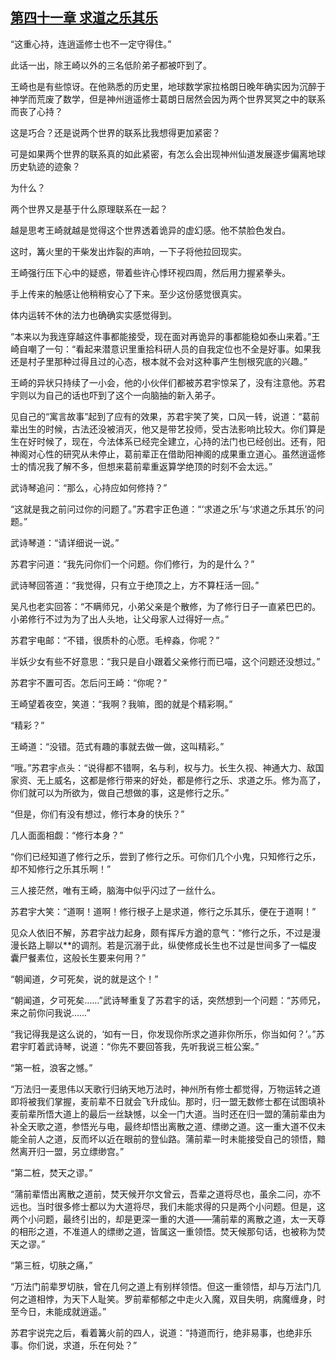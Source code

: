 ## [第四十一章 求道之乐其乐](https://www.xxbiquge.com/11_11207/5463464.html)


  “这重心持，连逍遥修士也不一定守得住。”

  此话一出，除王崎以外的三名低阶弟子都被吓到了。

  王崎也是有些惊讶。在他熟悉的历史里，地球数学家拉格朗日晚年确实因为沉醉于神学而荒废了数学，但是神州逍遥修士葛朗日居然会因为两个世界冥冥之中的联系而丧了心持？

  这是巧合？还是说两个世界的联系比我想得更加紧密？

  可是如果两个世界的联系真的如此紧密，有怎么会出现神州仙道发展逐步偏离地球历史轨迹的迹象？

  为什么？

  两个世界又是基于什么原理联系在一起？

  越是思考王崎就越是觉得这个世界透着诡异的虚幻感。他不禁脸色发白。

  这时，篝火里的干柴发出炸裂的声响，一下子将他拉回现实。

  王崎强行压下心中的疑惑，带着些许心悸环视四周，然后用力握紧拳头。

  手上传来的触感让他稍稍安心了下来。至少这份感觉很真实。

  体内运转不休的法力也确确实实感觉得到。

  “本来以为我连穿越这件事都能接受，现在面对再诡异的事都能稳如泰山来着。”王崎自嘲了一句：“看起来潜意识里重拾科研人员的自我定位也不全是好事。如果我还是村子里那种过得且过的心态，根本就不会对这种事产生刨根究底的兴趣。”

  王崎的异状只持续了一小会，他的小伙伴们都被苏君宇惊呆了，没有注意他。苏君宇则以为自己的话也吓到了这个一向脑抽的新入弟子。

  见自己的“寓言故事”起到了应有的效果，苏君宇笑了笑，口风一转，说道：“葛前辈出生的时候，古法还没被消灭，他又是带艺投师，受古法影响比较大。你们算是生在好时候了，现在，今法体系已经完全建立，心持的法门也已经创出。还有，阳神阁对心性的研究从未停止，葛前辈正在借助阳神阁的成果重立道心。虽然逍遥修士的情况我了解不多，但想来葛前辈重返算学绝顶的时刻不会太远。”

  武诗琴追问：“那么，心持应如何修持？”

  “这就是我之前问过你的问题了。”苏君宇正色道：“‘求道之乐’与‘求道之乐其乐’的问题。”

  武诗琴道：“请详细说一说。”

  苏君宇问道：“我先问你们一个问题。你们修行，为的是什么？”

  武诗琴回答道：“我觉得，只有立于绝顶之上，方不算枉活一回。”

  吴凡也老实回答：“不瞒师兄，小弟父亲是个散修，为了修行日子一直紧巴巴的。小弟修行不过为为了出人头地，让父母家人过得好一点。”

  苏君宇电邮：“不错，很质朴的心愿。毛梓淼，你呢？”

  半妖少女有些不好意思：“我只是自小跟着父亲修行而已喵，这个问题还没想过。”

  苏君宇不置可否。怎后问王崎：“你呢？”

  王崎望着夜空，笑道：“我啊？我嘛，图的就是个精彩啊。”

  “精彩？”

  王崎道：“没错。范式有趣的事就去做一做，这叫精彩。”

  “哦。”苏君宇点头：“说得都不错啊，名与利，权与力。长生久视、神通大力、敌国家资、无上威名，这都是修行带来的好处，都是修行之乐、求道之乐。修为高了，你们就可以为所欲为，做自己想做的事，这是修行之乐。”

  “但是，你们有没有想过，修行本身的快乐？”

  几人面面相觑：“修行本身？”

  “你们已经知道了修行之乐，尝到了修行之乐。可你们几个小鬼，只知修行之乐，却不知修行之乐其乐啊！”

  三人接茫然，唯有王崎，脑海中似乎闪过了一丝什么。

  苏君宇大笑：“道啊！道啊！修行根子上是求道，修行之乐其乐，便在于道啊！”

  见众人依旧不解，苏君宇战力起身，颇有挥斥方遒的意气：“修行之乐，不过是漫漫长路上聊以**的调剂。若是沉溺于此，纵使修成长生也不过是世间多了一幅皮囊尸餐素位，这般长生要来何用？”

  “朝闻道，夕可死矣，说的就是这个！”

  “朝闻道，夕可死矣……”武诗琴重复了苏君宇的话，突然想到一个问题：“苏师兄，来之前你问我说……”

  “我记得我是这么说的，‘如有一日，你发现你所求之道非你所乐，你当如何？’。”苏君宇盯着武诗琴，说道：“你先不要回答我，先听我说三桩公案。”

  “第一桩，浪客之憾。”

  “万法归一麦思伟以天歌行归纳天地万法时，神州所有修士都觉得，万物运转之道即将被我们掌握，麦前辈不日就会飞升成仙。那时，归一盟无数修士都在试图填补麦前辈所悟大道上的最后一丝缺憾，以全一门大道。当时还在归一盟的蒲前辈由为补全天歌之道，参悟光与电，最终却悟出离散之道、缥缈之道。这一重大道不仅未能全前人之道，反而坏以近在眼前的登仙路。蒲前辈一时未能接受自己的领悟，黯然离开归一盟，另立缥缈宫。”

  “第二桩，焚天之谬。”

  “蒲前辈悟出离散之道前，焚天候开尔文曾云，吾辈之道将尽也，虽余二问，亦不远也。当时很多修士都以为大道将尽，我们未能求得的只是两个小问题。但是，这两个小问题，最终引出的，却是更深一重的大道——蒲前辈的离散之道，太一天尊的相形之道，不准道人的缥缈之道，皆属这一重领悟。焚天候那句话，也被称为焚天之谬。”

  “第三桩，切肤之痛，”

  “万法门前辈罗切肤，曾在几何之道上有别样领悟。但这一重领悟，却与万法门几何之道相悖，为天下人耻笑。罗前辈郁郁之中走火入魔，双目失明，病魔缠身，时至今日，未能成就逍遥。”

  苏君宇说完之后，看着篝火前的四人，说道：“持道而行，绝非易事，也绝非乐事。你们说，求道，乐在何处？”
